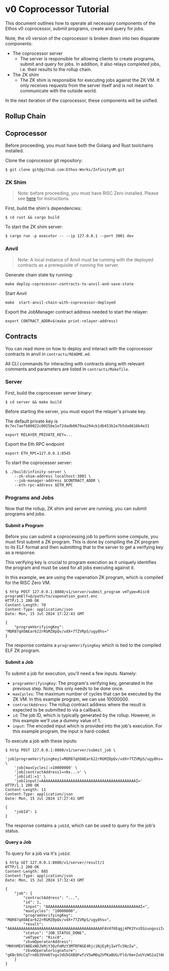 # v0 Coprocessor Tutorial

This document outlines how to operate all necessary components of the
Ethos v0 coprocessor, submit programs, create and query for jobs.

Note, the v0 version of the coprocessor is broken down into two disparate
components:

* The coprocessor server
  * The server is responsible for allowing clients to create programs, submit
    and query for jobs. In addition, it also relays completed jobs, i.e. their
    results to the rollup chain.
* The ZK shim
  * The ZK shim is responsible for executing jobs against the ZK VM. It only
    receives requests from the server itself and is not meant to communicate
    with the outside world.

In the next iteration of the coprocessor, these components will be unified.

## Rollup Chain

<!-- TODO: Describe how to spin up rollup and deploy necessary contract(s) -->

## Coprocessor

Before proceeding, you must have both the Golang and Rust toolchains installed.

Clone the coprocessor git repository:

```shell!
$ git clone git@github.com:Ethos-Works/InfinityVM.git
```

### ZK Shim

> Note: before proceeding, you must have RISC Zero installed. Please see [here](https://dev.risczero.com/api/zkvm/install)
for instructions.

First, build the shim's dependencies:

```shell!
$ cd rust && cargo build
```

To start the ZK shim server:

```shell!
$ cargo run -p executor -- --ip 127.0.0.1 --port 3001 dev
```

### Anvil
> Note: A local instance of Anvil must be running with the deployed contracts as a prerequisite of running the server.

Generate chain state by running:
```shell!
make deploy-coprocessor-contracts-to-anvil-and-save-state
```

Start Anvil
```shell!
make  start-anvil-chain-with-coprocessor-deployed
```

Export the JobManager contract address needed to start the relayer:
```shell!
export CONTRACT_ADDR=$(make print-relayer-address)
```

## Contracts

You can read more on how to deploy and interact with the coprocessor contracts in anvil in `contracts/README.md`.

All CLI commands for interacting with contracts along with relevant comments and parameters are listed in `contracts/Makefile`.

### Server

First, build the coprocesser server binary:

```shell!
$ cd server && make build
```

Before starting the server, you must export the relayer's private key.

The default private key is `0c7ec7aefb80022c0025be1e72dadb0679aa294cb1db453b2e7b5da8616b4e31`

```shell!
export RELAYER_PRIVATE_KEY=...
```

Export the Eth RPC endpoint
```shell!
export ETH_RPC=127.0.0.1:8545
```

To start the coprocesser server:

```shell!
$ ./build/infinity-server \
    --zk-shim-address localhost:3001 \
    --job-manager-address $CONTRACT_ADDR \
    --eth-rpc-address $ETH_RPC
```

### Programs and Jobs

Now that the rollup, ZK shim and server are running, you can submit programs and jobs.

#### Submit a Program

Before you can submit a coprocessing job to perform some compute, you must first
submit a ZK program. This is done by compiling the ZK program to its ELF format
and then submitting that to the server to get a verifying key as a response.

This verifying key is crucial to program execution as it uniquely identifies the
program and must be used for all jobs executing against it.

In this example, we are using the vapenation ZK program, which is compiled for the
RISC Zero VM.

```shell
$ http POST 127.0.0.1:8080/v1/server/submit_program vmType=Risc0 programElf=@/path/to/vapenation_guest.enc
HTTP/1.1 200 OK
Content-Length: 70
Content-Type: application/json
Date: Mon, 15 Jul 2024 17:22:43 GMT

{
    "programVerifyingKey": "MQR87qXOAEar622rRGMZ0pQv/vdX+7TZVRpS/ugy8hs="
}
```

The response contains a `programVerifyingKey` which is tied to the compiled ELF ZK program.

#### Submit a Job

To submit a job for execution, you'll need a few inputs. Namely:

* `programVerifyingKey`: The program's verifying key, generated in the previous step. Note, this only needs to be done once.
* `maxCycles`: The maximum number of cycles that can be executed by the ZK VM. In this example program, we can use 10000000.
* `contractAddress`: The rollup contract address where the result is expected to be submitted to via a callback.
* `id`: The job ID, which is typically generated by the rollup. However, in this example we'll use a dummy value of 1.
* `input`: The encoded input which is provided into the job's execution. For this example program, the input is hard-coded.

To execute a job with these inputs:

```shell
$ http POST 127.0.0.1:8080/v1/server/submit_job \
    'job[programVerifyingKey]=MQR87qXOAEar622rRGMZ0pQv/vdX+7TZVRpS/ugy8hs=' \
    'job[maxCycles]:=10000000' \
    'job[contractAddress]=<0x...>' \
    'job[id]:=1' \
    'job[input]=AAAAAAAAAAAAAAAAAAAAAAAAAAAAAAAAAAAAAAAAAAI='
HTTP/1.1 200 OK
Content-Length: 11
Content-Type: application/json
Date: Mon, 15 Jul 2024 17:27:41 GMT

{
    "jobId": 1
}
```

The response contains a `jobId`, which can be used to query for the job's status.

#### Query a Job

To query for a job via it's `jobId`:

```shell
$ http GET 127.0.0.1:8080/v1/server/result/1
HTTP/1.1 200 OK
Content-Length: 885
Content-Type: application/json
Date: Mon, 15 Jul 2024 17:32:43 GMT

{
    "job": {
        "contractAddress": "...",
        "id": 1,
        "input": "AAAAAAAAAAAAAAAAAAAAAAAAAAAAAAAAAAAAAAAAAAI=",
        "maxCycles": "10000000",
        "programVerifyingKey": "MQR87qXOAEar622rRGMZ0pQv/vdX+7TZVRpS/ugy8hs=",
        "result": "AAAAAAAAAAAAAAAAAAAAAAAAAAAAAAAAAAAAAAAAAAFAV4f6Eqgj4PK3YxzEGzuogoszIcqBERH6dc06o7tazgAAAAAAAAAAAAAAAAAAAAAAAAAAAAAAAAAAAAAAmJaAAAAAAAAAAAAAAAAAAAAAAAAAAAAAAAAAAAAAAAAAAKAAAAAAAAAAAAAAAAAAAAAAAAAAAAAAAAAAAAAAAAAA4AAAAAAAAAAAAAAAAAAAAAAAAAAAAAAAAAAAAAAAAAAgMQR87qXOAEar622rRGMZ0pQv/vdX+7TZVRpS/ugy8hsAAAAAAAAAAAAAAAAAAAAAAAAAAAAAAAAAAAAAAAAAJuWDBWB8nU5ldmVyRm9yZ2V0NDIwIE5ldmVyRm9yZ2V0NDIwghPyAAAAAAAAAAAAAAAAAAAAAAAAAAAAAAAAAAA=",
        "status": "JOB_STATUS_DONE",
        "vmType": "Risc0",
        "zkvmOperatorAddress": "MHhhMEVlN0ExNDJkMjY3QzFmMzY3MTRFNGE4Rjc1NjEyRjIwYTc5NzIw",
        "zkvmOperatorSignature": "gKBc9XcCqTrn8b39Vm6TvgvJdU5GXBQFwfzV5wM0q2VPKaBUG/FlO/6m+ZuUYzWS2aIt6K9rweR/jdDjb5ty0KS19w=="
    }
}
```